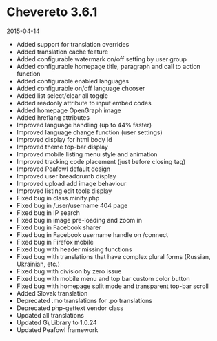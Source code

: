 # Chevereto 3.6.1

2015-04-14

- Added support for translation overrides
- Added translation cache feature
- Added configurable watermark on/off setting by user group
- Added configurable homepage title, paragraph and call to action function
- Added configurable enabled languages
- Added configurable on/off language chooser
- Added list select/clear all toggle
- Added readonly attribute to input embed codes
- Added homepage OpenGraph image
- Added hreflang attributes
- Improved language handling (up to 44% faster)
- Improved language change function (user settings)
- Improved display for html body id
- Improved theme top-bar display
- Improved mobile listing menu style and animation
- Improved tracking code placement (just before closing </body> tag)
- Improved Peafowl default design
- Improved user breadcrumb display
- Improved upload add image behaviour
- Improved listing edit tools display
- Fixed bug in class.minify.php
- Fixed bug in /user/username 404 page
- Fixed bug in IP search
- Fixed bug in image pre-loading and zoom in
- Fixed bug in Facebook sharer
- Fixed bug in Facebook username handle on /connect
- Fixed bug in Firefox mobile
- Fixed bug with header missing functions
- Fixed bug with translations that have complex plural forms (Russian, Ukrainian, etc.)
- Fixed bug with division by zero issue
- Fixed bug with mobile menu and top bar custom color button
- Fixed bug with homepage split mode and transparent top-bar scroll
- Added Slovak translation
- Deprecated .mo translations for .po translations
- Deprecated php-gettext vendor class
- Updated all translations
- Updated G\ Library to 1.0.24
- Updated Peafowl framework
